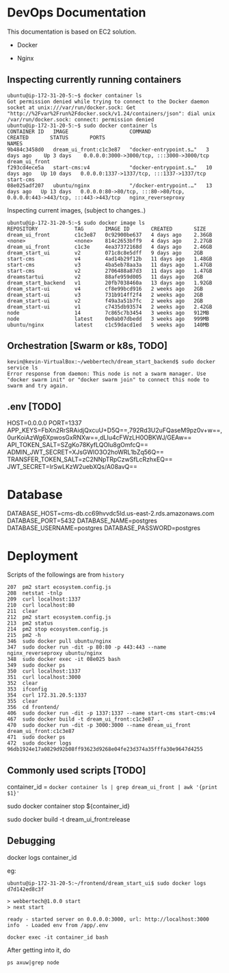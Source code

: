 # DevOps Documentation

This documentation is based on EC2 solution.

* Docker

* Nginx


## Inspecting currently running containers

```
ubuntu@ip-172-31-20-5:~$ docker container ls
Got permission denied while trying to connect to the Docker daemon socket at unix:///var/run/docker.sock: Get "http://%2Fvar%2Frun%2Fdocker.sock/v1.24/containers/json": dial unix /var/run/docker.sock: connect: permission denied
ubuntu@ip-172-31-20-5:~$ sudo docker container ls
CONTAINER ID   IMAGE                    COMMAND                  CREATED       STATUS       PORTS                                                                      NAMES
9b484c3458d0   dream_ui_front:c1c3e87   "docker-entrypoint.s…"   3 days ago    Up 3 days    0.0.0.0:3000->3000/tcp, :::3000->3000/tcp                                  dream_ui_front
f293cd4ece5a   start-cms:v4             "docker-entrypoint.s…"   10 days ago   Up 10 days   0.0.0.0:1337->1337/tcp, :::1337->1337/tcp                                  start-cms
08e025adf207   ubuntu/nginx             "/docker-entrypoint.…"   13 days ago   Up 13 days   0.0.0.0:80->80/tcp, :::80->80/tcp, 0.0.0.0:443->443/tcp, :::443->443/tcp   nginx_reverseproxy
```

Inspecting current images, (subject to changes..)


```
ubuntu@ip-172-31-20-5:~$ sudo docker image ls
REPOSITORY            TAG       IMAGE ID       CREATED       SIZE
dream_ui_front        c1c3e87   0c92900be637   4 days ago    2.36GB
<none>                <none>    814c2653bff9   4 days ago    2.27GB
dream_ui_front        c1c3e     4ea37372168d   4 days ago    2.46GB
dream_start_ui        v2        071c8c8e5dff   9 days ago    2GB
start-cms             v4        4ad14b29f12b   11 days ago   1.48GB
start-cms             v3        4ba5eb78aa3a   11 days ago   1.47GB
start-cms             v2        2706488a87d3   11 days ago   1.47GB
dreamstartui          v2        88afe959d005   11 days ago   2GB
dream_start_backend   v1        20fb7038460a   13 days ago   1.92GB
dream_start-ui        v4        cf8e99bcd916   2 weeks ago   2GB
dream_start-ui        v3        731b914ff2f4   2 weeks ago   2GB
dream_start-ui        v2        f49a3a51b7fc   2 weeks ago   2GB
dream_start-ui        v1        c7435db93574   2 weeks ago   2.42GB
node                  14        7c865c7b3454   3 weeks ago   912MB
node                  latest    0e0ab07dbedd   3 weeks ago   999MB
ubuntu/nginx          latest    c1c59dacd1ed   5 weeks ago   140MB
```

## Orchestration [Swarm or k8s, TODO]

```
kevin@kevin-VirtualBox:~/webbertech/dream_start_backend$ sudo docker service ls
Error response from daemon: This node is not a swarm manager. Use "docker swarm init" or "docker swarm join" to connect this node to swarm and try again.
```

## .env [TODO]

HOST=0.0.0.0
PORT=1337
APP_KEYS=FbXn2RrSRAidjQxcuU+D5Q==,792Rd3U2uFQaseM9pz0v+w==,0urKoiAzWg6XpwosGxRNXw==,dLIu4cFWzLH0OBKWJ/GEAw==
API_TOKEN_SALT=SZgKo78KyfLQOlu8gOmfcQ==
ADMIN_JWT_SECRET=XJsGWlO3O2hoWRL1bZq56Q==
TRANSFER_TOKEN_SALT=zC2NNpTRpCzwSfLcRzhxEQ==
JWT_SECRET=IrSwLKzW2uebXQs/A08avQ==
# Database
DATABASE_HOST=cms-db.cc69hvvdc5ld.us-east-2.rds.amazonaws.com
DATABASE_PORT=5432
DATABASE_NAME=postgres
DATABASE_USERNAME=postgres
DATABASE_PASSWORD=postgres


# Deployment

Scripts of the followings are from `history`


  ```
  207  pm2 start ecosystem.config.js
  208  netstat -tnlp
  209  curl localhost:1337
  210  curl localhost:80
  211  clear
  212  pm2 start ecosystem.config.js
  213  pm2 status
  214  pm2 stop ecosystem.config.js 
  215  pm2 -h
  346  sudo docker pull ubuntu/nginx
  347  sudo docker run -dit -p 80:80 -p 443:443 --name nginx_reverseproxy ubuntu/nginx
  348  sudo docker exec -it 08e025 bash
  349  sudo docker ps 
  350  curl localhost:1337
  351  curl localhost:3000
  352  clear
  353  ifconfig
  354  curl 172.31.20.5:1337
  355  clear
  356  cd frontend/
  406  sudo docker run -dit -p 1337:1337 --name start-cms start-cms:v4
  467  sudo docker build -t dream_ui_front:c1c3e87 .
  470  sudo docker run -dit -p 3000:3000 --name dream_ui_front dream_ui_front:c1c3e87
  471  sudo docker ps 
  472  sudo docker logs 96db1924e17a0829d92b08ff93623d9268e04fe23d374a35fffa30e9647d4255
```

## Commonly used scripts [TODO]
container_id = `docker container ls | grep dream_ui_front | awk '{print $1}'`

sudo docker container stop ${container_id}

sudo docker build -t dream_ui_front:release


## Debugging

docker logs container_id

eg: 

```
ubuntu@ip-172-31-20-5:~/frontend/dream_start_ui$ sudo docker logs d7d142ed8c3f

> webbertech@1.0.0 start
> next start

ready - started server on 0.0.0.0:3000, url: http://localhost:3000
info  - Loaded env from /app/.env

```


`docker exec -it container_id bash`

After getting into it, do 

`ps axuw|grep node`




